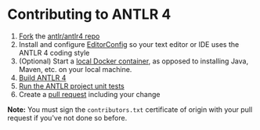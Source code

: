 # Contributing to ANTLR 4

1. [Fork](https://help.github.com/articles/fork-a-repo) the [antlr/antlr4 repo](https://github.com/antlr/antlr4)
2. Install and configure [EditorConfig](http://editorconfig.org/) so your text editor or IDE uses the ANTLR 4 coding style
3. (Optional) Start a [local Docker container](doc/local-docker.md), as opposed to installing Java, Maven, etc. on your local machine.
4. [Build ANTLR 4](doc/building-antlr.md)
5. [Run the ANTLR project unit tests](doc/antlr-project-testing.md)
6. Create a [pull request](https://help.github.com/articles/using-pull-requests/) including your change


**Note:** You must sign the `contributors.txt` certificate of origin with your pull request if you've not done so before.
